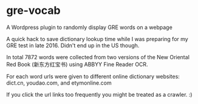 # gre-vocab
A Wordpress plugin to randomly display GRE words on a webpage

A quick hack to save dictionary lookup time while I was preparing for my GRE test in late 2016. Didn't end up in the US though.

In total 7872 words were collected from two versions of the New Oriental Red Book (新东方红宝书) using ABBYY Fine Reader OCR.

For each word urls were given to different online dictionary websites: dict.cn, youdao.com, and etymonline.com

If you click the url links too frequently you might be treated as a crawler. :)
